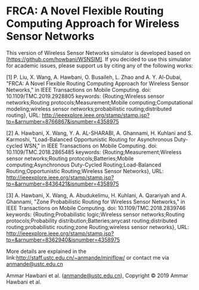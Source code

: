 # FRCA: A Novel Flexible Routing Computing Approach for Wireless Sensor Networks
 This version of Wireless Sensor Networks simulator is developed based on [https://github.com/howbani/WSNSIM]. If you decided to use this simulator for academic issues, please support us by citing any of the following works:

[1] P. Liu, X. Wang, A. Hawbani, O. Busaileh, L. Zhao and A. Y. Al-Dubai, "FRCA: A Novel Flexible Routing Computing Approach for Wireless Sensor Networks," in IEEE Transactions on Mobile Computing.
doi: 10.1109/TMC.2019.2928805
keywords: {Routing;Wireless sensor networks;Routing protocols;Measurement;Mobile computing;Computational modeling;wireless sensor networks;probabilistic routing;distributed routing},
URL: http://ieeexplore.ieee.org/stamp/stamp.jsp?tp=&arnumber=8766867&isnumber=4358975

[2] A. Hawbani, X. Wang, Y. A. AL-SHARABI, A. Ghannami, H. Kuhlani and S. Karmoshi, "Load-Balanced Opportunistic Routing for Asynchronous Duty-cycled WSN," in IEEE Transactions on Mobile Computing. doi: 10.1109/TMC.2018.2865485 keywords: {Routing;Measurement;Wireless sensor networks;Routing protocols;Batteries;Mobile computing;Asynchronous Duty-Cycled Routing;Load-Balanced Routing;Opportunistic Routing;Wireless Sensor Networks}, URL: http://ieeexplore.ieee.org/stamp/stamp.jsp?tp=&arnumber=8436421&isnumber=4358975

[3] A. Hawbani, X. Wang, A. Abudukelimu, H. Kuhlani, A. Qarariyah and A. Ghannami, "Zone Probabilistic Routing for Wireless Sensor Networks," in IEEE Transactions on Mobile Computing. doi: 10.1109/TMC.2018.2839746 keywords: {Routing;Probabilistic logic;Wireless sensor networks;Routing protocols;Probability distribution;Batteries;anycast routing;distributed routing;probabilistic routing;zone Routing;wireless sensor networks}, URL: http://ieeexplore.ieee.org/stamp/stamp.jsp?tp=&arnumber=8362940&isnumber=4358975

 
More details are explained in the link:http://staff.ustc.edu.cn/~anmande/miniflow/ or contact me via anmande@ustc.edu.cn

Ammar Hawbani et al. (anmande@ustc.edu.cn), Copyright © 2019 Ammar Hawbani et al.
